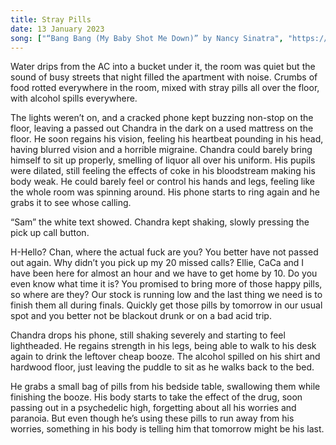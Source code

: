```yaml
---
title: Stray Pills
date: 13 January 2023
song: ["“Bang Bang (My Baby Shot Me Down)” by Nancy Sinatra", "https://open.spotify.com/track/4JLcAU2xY90qTkTSNM1lUa"]
---
```

Water drips from the AC into a bucket under it, the room was quiet but the sound of busy streets that night filled the apartment with noise. Crumbs of food rotted everywhere in the room, mixed with stray pills all over the floor, with alcohol spills everywhere. 

The lights weren’t on, and a cracked phone kept buzzing non-stop on the floor, leaving a passed out Chandra in the dark on a used mattress on the floor. He soon regains his vision, feeling his heartbeat pounding in his head, having blurred vision and a horrible migraine. Chandra could barely bring himself to sit up properly, smelling of liquor all over his uniform. His pupils were dilated, still feeling the effects of coke in his bloodstream making his body weak. He could barely feel or control his hands and legs, feeling like the whole room was spinning around. His phone starts to ring again and he grabs it to see whose calling.

“Sam” the white text showed. Chandra kept shaking, slowly pressing the pick up call button. 

<call-container icon="mobile-screen-button" platform="iPhone (Cellular)" contact="Sam" duration="02:27" img="https://i.imgur.com/zOqC804.png" transcribe-start="09:47 pm" transcribe-end="09:49 pm">
<message contact="Chandra" alignment="right" img="https://i.imgur.com/a5TcwFH.png">H-Hello?</message>
<message contact="Sam" alignment="left" img="https://i.imgur.com/zOqC804.png">Chan, where the actual fuck are you?</message>
<message>You better have not passed out again.</message>
<message>Why didn’t you pick up my 20 missed calls?</message>
<message>Ellie, CaCa and I have been here for almost an hour and we have to get home by 10.</message>
<message>Do you even know what time it is?</message>
<message>You promised to bring more of those happy pills, so where are they?</message>
<message>Our stock is running low and the last thing we need is to finish them all during finals.</message>
<message>Quickly get those pills by tomorrow in our usual spot and you better not be blackout drunk or on a bad acid trip.</message>
</call-container>

Chandra drops his phone, still shaking severely and starting to feel lightheaded. He regains strength in his legs, being able to walk to his desk again to drink the leftover cheap booze. The alcohol spilled on his shirt and hardwood floor, just leaving the puddle to sit as he walks back to the bed.

He grabs a small bag of pills from his bedside table, swallowing them while finishing the booze. His body starts to take the effect of the drug, soon passing out in a psychedelic high, forgetting about all his worries and paranoia. But even though he’s using these pills to run away from his worries, something in his body is telling him that tomorrow might be his last.